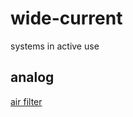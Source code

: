 # wide-current
systems in active use

## analog
[air filter](/analog/environment/filtration/air-filter.md)
